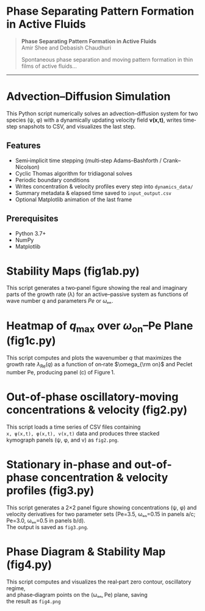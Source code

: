 # Phase Separating Pattern Formation in Active Fluids

> **Phase Separating Pattern Formation in Active Fluids**  
> Amir Shee and Debasish Chaudhuri  
>  
>  
> Spontaneous phase separation and moving pattern formation in thin films of active fluids…

---

# Advection–Diffusion Simulation

This Python script numerically solves an advection–diffusion system for two species (ψ, φ) with a dynamically updating velocity field **v(x,t)**, writes time‐step snapshots to CSV, and visualizes the last step.

## Features

- Semi‑implicit time stepping (multi‑step Adams–Bashforth / Crank–Nicolson)
- Cyclic Thomas algorithm for tridiagonal solves
- Periodic boundary conditions
- Writes concentration & velocity profiles every step into `dynamics_data/`
- Summary metadata & elapsed time saved to `input_output.csv`
- Optional Matplotlib animation of the last frame

## Prerequisites

- Python 3.7+
- NumPy
- Matplotlib

# Stability Maps (fig1ab.py)

This script generates a two‑panel figure showing the real and imaginary parts of the growth rate
(λ) for an active–passive system as functions of wave number *q* and parameters *Pe* or *ωₒₙ*.

# Heatmap of $q_{\max}$ over $\omega_{\mathrm{on}}$–Pe Plane (fig1c.py)

This script computes and plots the wavenumber $q$ that maximizes the growth rate
$\lambda_{\mathrm{Re}}(q)$ as a function of on‐rate $\omega_{\rm on}$ and Peclet
number Pe, producing panel (c) of Figure 1.

# Out-of-phase oscillatory-moving concentrations & velocity (fig2.py)

This script loads a time series of CSV files containing  
`x, ψ(x,t), φ(x,t), v(x,t)` data and produces three stacked  
kymograph panels (ψ, φ, and v) as `fig2.png`.

# Stationary in-phase and out-of-phase concentration & velocity profiles (fig3.py)

This script generates a 2×2 panel figure showing concentrations (ψ, φ) and velocity derivatives
for two parameter sets (Pe=3.5, ωₒₙ=0.15 in panels a/c; Pe=3.0, ωₒₙ=0.5 in panels b/d).  
The output is saved as `fig3.png`.

# Phase Diagram & Stability Map (fig4.py)

This script computes and visualizes the real‐part zero contour, oscillatory regime,  
and phase‐diagram points on the (ωₒₙ, Pe) plane, saving  
the result as `fig4.png`


